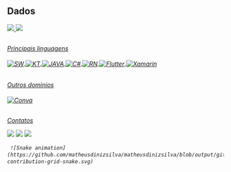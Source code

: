 <h2>Dados</h2>
  
<div>
  <a href="https://github.com/matheusdinizsilva">
  <img height="150em" src="https://github-readme-stats.vercel.app/api?username=matheusdinizsilva&show_icons=true&theme=dracula&include_all_commits=true&count_private=true"/>
  <img height="150em" src="https://github-readme-stats.vercel.app/api/top-langs/?username=matheusdinizsilva&layout=compact&langs_count=7&theme=dracula"/>
</div>
  
  ##
  
  <h6>Principais linguagens
<div style="display: inline_block"><br>
  <img align="center" alt="SW" height="30" width="40" src="https://cdn.jsdelivr.net/gh/devicons/devicon/icons/swift/swift-original.svg">
  <img align="center" alt="KT" height="30" width="40" src="https://cdn.jsdelivr.net/gh/devicons/devicon/icons/kotlin/kotlin-original.svg">
  <img align="center" alt="JAVA" height="30" width="40" src="https://cdn.jsdelivr.net/gh/devicons/devicon/icons/java/java-original.svg">
  <img align="center" alt="C#" height="30" width="40" src="https://cdn.jsdelivr.net/gh/devicons/devicon/icons/csharp/csharp-original.svg">
  <img align="center" alt="RN" height="30" width="40" src="https://cdn.jsdelivr.net/gh/devicons/devicon/icons/react/react-original.svg">
  <img align="center" alt="Flutter" height="30" width="40" src="https://cdn.jsdelivr.net/gh/devicons/devicon/icons/flutter/flutter-original.svg">
  <img align="center" alt="Xamarin" height="30" width="40" src="https://cdn.jsdelivr.net/gh/devicons/devicon/icons/xamarin/xamarin-original.svg">
</div>
    <h6>Outros dominios
<div style="display: inline_block"><br>
  <img align="center" alt="Conva" width="40" src="https://cdn.jsdelivr.net/gh/devicons/devicon/icons/canva/canva-original.svg">
 
  ##
  
 Contatos
  <div> 
  <a href="https://instagram.com/falacueca" target="_blank"><img width="30" src="https://cdn-icons-png.flaticon.com/512/3955/3955024.png" target="_blank"></a>
  <a href="https://twitter.com/matheuscueca" target="_blank"><img width="30" src="https://cdn-icons-png.flaticon.com/512/4494/4494477.png" target="_blank"></a>
  <a href="https://www.linkedin.com/public-profile/settings?lipi=urn%3Ali%3Apage%3Ad_flagship3_profile_self_edit_contact-info%3B%2BtJBqUvXRG6fvKGYi2aniA%3D%3D" target="_blank"><img width="30" src="https://cdn-icons-png.flaticon.com/512/4494/4494497.png" target="_blank"></a> 

     ![Snake animation](https://github.com/matheusdinizsilva/matheusdinizsilva/blob/output/github-contribution-grid-snake.svg)
